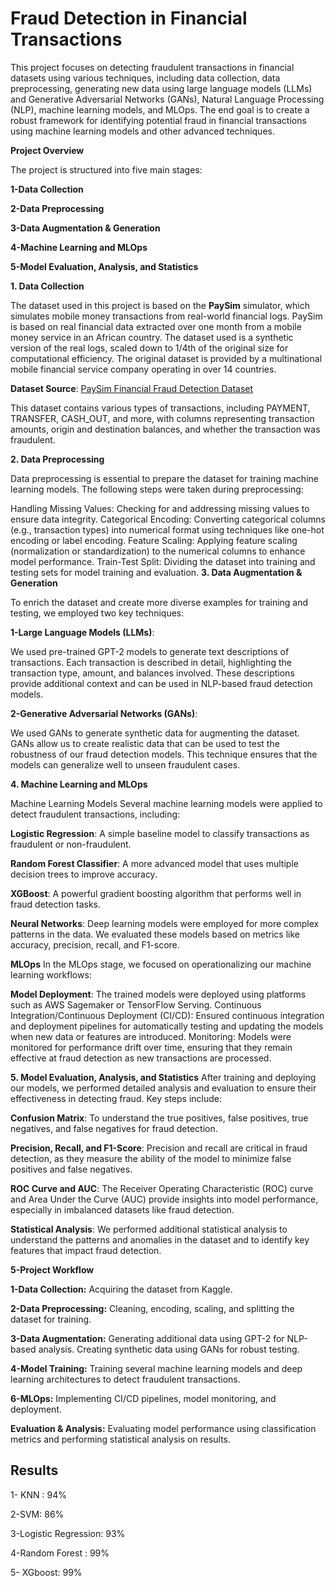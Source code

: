 # Fraud Detection in Financial Transactions


This project focuses on detecting fraudulent transactions in financial datasets using various techniques, including data collection, data preprocessing, generating new data using large language models (LLMs) and Generative Adversarial Networks (GANs), Natural Language Processing (NLP), machine learning models, and MLOps. The end goal is to create a robust framework for identifying potential fraud in financial transactions using machine learning models and other advanced techniques.

**Project Overview**

The project is structured into five main stages:

**1-Data Collection**

**2-Data Preprocessing**

**3-Data Augmentation & Generation**

**4-Machine Learning and MLOps**

**5-Model Evaluation, Analysis, and Statistics**

**1. Data Collection**

The dataset used in this project is based on the **PaySim** simulator, which simulates mobile money transactions from real-world financial logs. PaySim is based on real financial data extracted over one month from a mobile money service in an African country. The dataset used is a synthetic version of the real logs, scaled down to 1/4th of the original size for computational efficiency. The original dataset is provided by a multinational mobile financial service company operating in over 14 countries.

**Dataset Source**: [PaySim Financial Fraud Detection Dataset](https://www.kaggle.com/datasets/ealaxi/paysim1)

This dataset contains various types of transactions, including PAYMENT, TRANSFER, CASH_OUT, and more, with columns representing transaction amounts, origin and destination balances, and whether the transaction was fraudulent.

**2. Data Preprocessing**

Data preprocessing is essential to prepare the dataset for training machine learning models. The following steps were taken during preprocessing:

Handling Missing Values: Checking for and addressing missing values to ensure data integrity.
Categorical Encoding: Converting categorical columns (e.g., transaction types) into numerical format using techniques like one-hot encoding or label encoding.
Feature Scaling: Applying feature scaling (normalization or standardization) to the numerical columns to enhance model performance.
Train-Test Split: Dividing the dataset into training and testing sets for model training and evaluation.
**3. Data Augmentation & Generation**

To enrich the dataset and create more diverse examples for training and testing, we employed two key techniques:

**1-Large Language Models (LLMs)**:

We used pre-trained GPT-2 models to generate text descriptions of transactions. Each transaction is described in detail, highlighting the transaction type, amount, and balances involved. These descriptions provide additional context and can be used in NLP-based fraud detection models.

**2-Generative Adversarial Networks (GANs)**:

We used GANs to generate synthetic data for augmenting the dataset. GANs allow us to create realistic data that can be used to test the robustness of our fraud detection models. This technique ensures that the models can generalize well to unseen fraudulent cases.

**4. Machine Learning and MLOps**

Machine Learning Models
Several machine learning models were applied to detect fraudulent transactions, including:

**Logistic Regression**: 
A simple baseline model to classify transactions as fraudulent or non-fraudulent.

**Random Forest Classifier**: 
A more advanced model that uses multiple decision trees to improve accuracy.

**XGBoost**:
A powerful gradient boosting algorithm that performs well in fraud detection tasks.

**Neural Networks**: 
Deep learning models were employed for more complex patterns in the data.
We evaluated these models based on metrics like accuracy, precision, recall, and F1-score.

**MLOps**
In the MLOps stage, we focused on operationalizing our machine learning workflows:

**Model Deployment**: 
The trained models were deployed using platforms such as AWS Sagemaker or TensorFlow Serving.
Continuous Integration/Continuous Deployment (CI/CD): Ensured continuous integration and deployment pipelines for automatically testing and updating the models when new data or features are introduced.
Monitoring: Models were monitored for performance drift over time, ensuring that they remain effective at fraud detection as new transactions are processed.

**5. Model Evaluation, Analysis, and Statistics**
After training and deploying our models, we performed detailed analysis and evaluation to ensure their effectiveness in detecting fraud. Key steps include:

**Confusion Matrix**:
To understand the true positives, false positives, true negatives, and false negatives for fraud detection.

**Precision, Recall, and F1-Score**: 
Precision and recall are critical in fraud detection, as they measure the ability of the model to minimize false positives and false negatives.

**ROC Curve and AUC**: 
The Receiver Operating Characteristic (ROC) curve and Area Under the Curve (AUC) provide insights into model performance, especially in imbalanced datasets like fraud detection.

**Statistical Analysis**: 
We performed additional statistical analysis to understand the patterns and anomalies in the dataset and to identify key features that impact fraud detection.

**5-Project Workflow**

**1-Data Collection:**
Acquiring the dataset from Kaggle.

**2-Data Preprocessing:** 
Cleaning, encoding, scaling, and splitting the dataset for training.

**3-Data Augmentation:**
Generating additional data using GPT-2 for NLP-based analysis. Creating synthetic data using GANs for robust testing.

**4-Model Training:** 
Training several machine learning models and deep learning architectures to detect fraudulent transactions.

**6-MLOps:** 
Implementing CI/CD pipelines, model monitoring, and deployment.

**Evaluation & Analysis:** Evaluating model performance using classification metrics and performing statistical analysis on results.

## Results
1- KNN : 94%

2-SVM: 86%

3-Logistic Regression: 93%

4-Random Forest : 99%

5- XGboost: 99%
